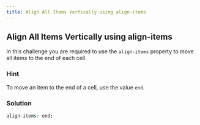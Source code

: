 ```yaml
---
title: Align All Items Vertically using align-items
---
```

## Align All Items Vertically using align-items

In this challenge you are required to use the `align-items` property to move all items to the end of each cell.

### Hint

To move an item to the end of a cell, use the value `end`.

### Solution

````css
align-items: end;
````
